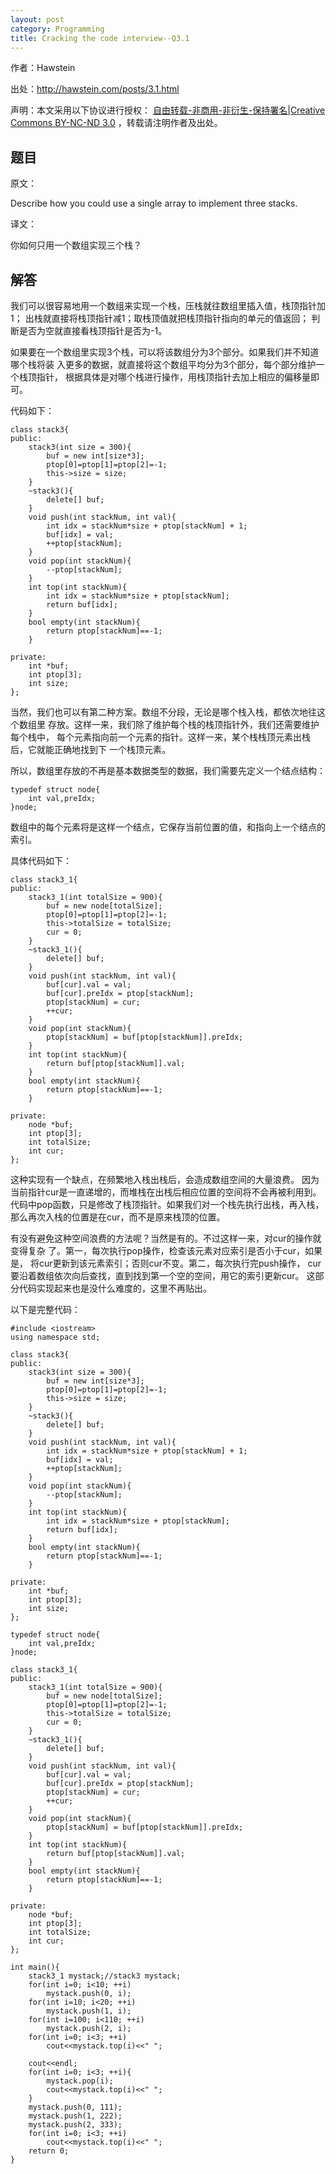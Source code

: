 ```yaml
---
layout: post
category: Programming
title: Cracking the code interview--Q3.1
---
```


作者：Hawstein

出处：<http://hawstein.com/posts/3.1.html>

声明：本文采用以下协议进行授权：
[自由转载-非商用-非衍生-保持署名|Creative Commons BY-NC-ND 3.0](http://creativecommons.org/licenses/by-nc-nd/3.0/deed.zh)
，转载请注明作者及出处。

## 题目

原文：

Describe how you could use a single array to implement three stacks.

译文：

你如何只用一个数组实现三个栈？

## 解答

我们可以很容易地用一个数组来实现一个栈，压栈就往数组里插入值，栈顶指针加1；
出栈就直接将栈顶指针减1；取栈顶值就把栈顶指针指向的单元的值返回；
判断是否为空就直接看栈顶指针是否为-1。

如果要在一个数组里实现3个栈，可以将该数组分为3个部分。如果我们并不知道哪个栈将装
入更多的数据，就直接将这个数组平均分为3个部分，每个部分维护一个栈顶指针，
根据具体是对哪个栈进行操作，用栈顶指针去加上相应的偏移量即可。

代码如下：

	class stack3{
	public:
		stack3(int size = 300){
			buf = new int[size*3];
			ptop[0]=ptop[1]=ptop[2]=-1;
			this->size = size;
		}
		~stack3(){
			delete[] buf;
		}
		void push(int stackNum, int val){
			int idx = stackNum*size + ptop[stackNum] + 1;
			buf[idx] = val;
			++ptop[stackNum];
		}
		void pop(int stackNum){
			--ptop[stackNum];
		}
		int top(int stackNum){
			int idx = stackNum*size + ptop[stackNum];
			return buf[idx];
		}
		bool empty(int stackNum){
			return ptop[stackNum]==-1;
		}

	private:
		int *buf;
		int ptop[3];
		int size;
	};

当然，我们也可以有第二种方案。数组不分段，无论是哪个栈入栈，都依次地往这个数组里
存放。这样一来，我们除了维护每个栈的栈顶指针外，我们还需要维护每个栈中，
每个元素指向前一个元素的指针。这样一来，某个栈栈顶元素出栈后，它就能正确地找到下
一个栈顶元素。

所以，数组里存放的不再是基本数据类型的数据，我们需要先定义一个结点结构：

	typedef struct node{
		int val,preIdx;
	}node;

数组中的每个元素将是这样一个结点，它保存当前位置的值，和指向上一个结点的索引。

具体代码如下：

	class stack3_1{
	public:
		stack3_1(int totalSize = 900){
			buf = new node[totalSize];
			ptop[0]=ptop[1]=ptop[2]=-1;
			this->totalSize = totalSize;
			cur = 0;
		}
		~stack3_1(){
			delete[] buf;
		}
		void push(int stackNum, int val){
			buf[cur].val = val;
			buf[cur].preIdx = ptop[stackNum];
			ptop[stackNum] = cur;
			++cur;
		}
		void pop(int stackNum){
			ptop[stackNum] = buf[ptop[stackNum]].preIdx;
		}
		int top(int stackNum){
			return buf[ptop[stackNum]].val;
		}
		bool empty(int stackNum){
			return ptop[stackNum]==-1;
		}

	private:
		node *buf;
		int ptop[3];
		int totalSize;
		int cur;
	};

这种实现有一个缺点，在频繁地入栈出栈后，会造成数组空间的大量浪费。
因为当前指针cur是一直递增的，而堆栈在出栈后相应位置的空间将不会再被利用到。
代码中pop函数，只是修改了栈顶指针。如果我们对一个栈先执行出栈，再入栈，
那么再次入栈的位置是在cur，而不是原来栈顶的位置。

有没有避免这种空间浪费的方法呢？当然是有的。不过这样一来，对cur的操作就变得复杂
了。第一，每次执行pop操作，检查该元素对应索引是否小于cur，如果是，
将cur更新到该元素索引；否则cur不变。第二，每次执行完push操作，
cur要沿着数组依次向后查找，直到找到第一个空的空间，用它的索引更新cur。
这部分代码实现起来也是没什么难度的，这里不再贴出。

以下是完整代码：

	#include <iostream>
	using namespace std;

	class stack3{
	public:
		stack3(int size = 300){
			buf = new int[size*3];
			ptop[0]=ptop[1]=ptop[2]=-1;
			this->size = size;
		}
		~stack3(){
			delete[] buf;
		}
		void push(int stackNum, int val){
			int idx = stackNum*size + ptop[stackNum] + 1;
			buf[idx] = val;
			++ptop[stackNum];
		}
		void pop(int stackNum){
			--ptop[stackNum];
		}
		int top(int stackNum){
			int idx = stackNum*size + ptop[stackNum];
			return buf[idx];
		}
		bool empty(int stackNum){
			return ptop[stackNum]==-1;
		}

	private:
		int *buf;
		int ptop[3];
		int size;
	};

	typedef struct node{
		int val,preIdx;
	}node;

	class stack3_1{
	public:
		stack3_1(int totalSize = 900){
			buf = new node[totalSize];
			ptop[0]=ptop[1]=ptop[2]=-1;
			this->totalSize = totalSize;
			cur = 0;
		}
		~stack3_1(){
			delete[] buf;
		}
		void push(int stackNum, int val){
			buf[cur].val = val;
			buf[cur].preIdx = ptop[stackNum];
			ptop[stackNum] = cur;
			++cur;
		}
		void pop(int stackNum){
			ptop[stackNum] = buf[ptop[stackNum]].preIdx;
		}
		int top(int stackNum){
			return buf[ptop[stackNum]].val;
		}
		bool empty(int stackNum){
			return ptop[stackNum]==-1;
		}

	private:
		node *buf;
		int ptop[3];
		int totalSize;
		int cur;
	};

	int main(){
		stack3_1 mystack;//stack3 mystack;
		for(int i=0; i<10; ++i)
			mystack.push(0, i);
		for(int i=10; i<20; ++i)
			mystack.push(1, i);
		for(int i=100; i<110; ++i)
			mystack.push(2, i);
		for(int i=0; i<3; ++i)
			cout<<mystack.top(i)<<" ";

		cout<<endl;
		for(int i=0; i<3; ++i){
			mystack.pop(i);
			cout<<mystack.top(i)<<" ";
		}
		mystack.push(0, 111);
		mystack.push(1, 222);
		mystack.push(2, 333);
		for(int i=0; i<3; ++i)
			cout<<mystack.top(i)<<" ";
		return 0;
	}
